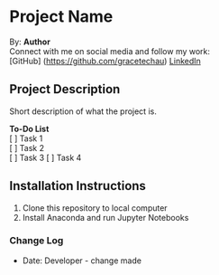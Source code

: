 # Project Name

By: **Author**  
Connect with me on social media and follow my work:  
[GitHub] (https://github.com/gracetechau)
[LinkedIn](https://www.linkedin.com/in/grace-techau/)

## Project Description

Short description of what the project is.

**To-Do List**  
[ ] Task 1  
[ ] Task 2  
[ ] Task 3
[ ] Task 4

## Installation Instructions

1. Clone this repository to local computer
2. Install Anaconda and run Jupyter Notebooks

### Change Log

- Date: Developer - change made
